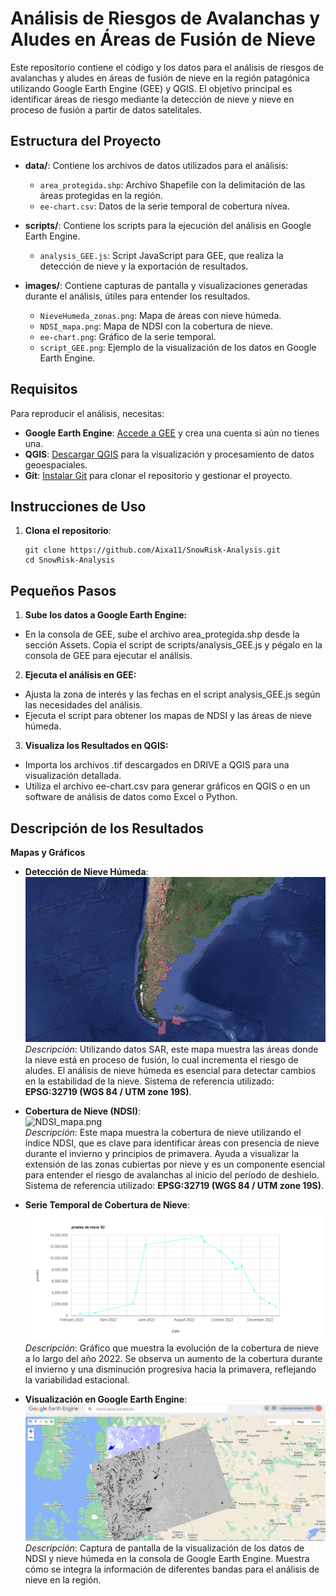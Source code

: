 # Análisis de Riesgos de Avalanchas y Aludes en Áreas de Fusión de Nieve

Este repositorio contiene el código y los datos para el análisis de riesgos de avalanchas y aludes en áreas de fusión de nieve en la región patagónica utilizando Google Earth Engine (GEE) y QGIS. El objetivo principal es identificar áreas de riesgo mediante la detección de nieve y nieve en proceso de fusión a partir de datos satelitales.

## Estructura del Proyecto

- **data/**: Contiene los archivos de datos utilizados para el análisis:
  - `area_protegida.shp`: Archivo Shapefile con la delimitación de las áreas protegidas en la región.
  - `ee-chart.csv`: Datos de la serie temporal de cobertura nívea.

- **scripts/**: Contiene los scripts para la ejecución del análisis en Google Earth Engine.
  - `analysis_GEE.js`: Script JavaScript para GEE, que realiza la detección de nieve y la exportación de resultados.

- **images/**: Contiene capturas de pantalla y visualizaciones generadas durante el análisis, útiles para entender los resultados.
  - `NieveHumeda_zonas.png`: Mapa de áreas con nieve húmeda.
  - `NDSI_mapa.png`: Mapa de NDSI con la cobertura de nieve.
  - `ee-chart.png`: Gráfico de la serie temporal.
  - `script_GEE.png`: Ejemplo de la visualización de los datos en Google Earth Engine.

## Requisitos

Para reproducir el análisis, necesitas:

- **Google Earth Engine**: [Accede a GEE](https://code.earthengine.google.com/) y crea una cuenta si aún no tienes una.
- **QGIS**: [Descargar QGIS](https://qgis.org/en/site/forusers/download.html) para la visualización y procesamiento de datos geoespaciales.
- **Git**: [Instalar Git](https://git-scm.com/) para clonar el repositorio y gestionar el proyecto.

## Instrucciones de Uso

1. **Clona el repositorio**:
   ```
   git clone https://github.com/Aixa11/SnowRisk-Analysis.git
   cd SnowRisk-Analysis
   ```
## Pequeños Pasos ##

1. **Sube los datos a Google Earth Engine:**
- En la consola de GEE, sube el archivo area_protegida.shp desde la sección Assets.
Copia el script de scripts/analysis_GEE.js y pégalo en la consola de GEE para ejecutar el análisis.
2. **Ejecuta el análisis en GEE:**
- Ajusta la zona de interés y las fechas en el script analysis_GEE.js según las necesidades del análisis.
- Ejecuta el script para obtener los mapas de NDSI y las áreas de nieve húmeda.
3. **Visualiza los Resultados en QGIS:**
- Importa los archivos .tif descargados en DRIVE a QGIS para una visualización detallada.
- Utiliza el archivo ee-chart.csv para generar gráficos en QGIS o en un software de análisis de datos como Excel o Python.

## Descripción de los Resultados
**Mapas y Gráficos**

- **Detección de Nieve Húmeda**:  
  ![NieveHumeda_zonas.png](./Fusion%20de%20la%20Nieve/images/NieveHumeda_zonas.png)  
  *Descripción*: Utilizando datos SAR, este mapa muestra las áreas donde la nieve está en proceso de fusión, lo cual incrementa el riesgo de aludes. El análisis de nieve húmeda es esencial para detectar cambios en la estabilidad de la nieve. Sistema de referencia utilizado: **EPSG:32719 (WGS 84 / UTM zone 19S)**.

- **Cobertura de Nieve (NDSI)**:  
  ![NDSI_mapa.png](./Fusion%20de%20la%20Nieve/images/NDSI_mapa.png)  
  *Descripción*: Este mapa muestra la cobertura de nieve utilizando el índice NDSI, que es clave para identificar áreas con presencia de nieve durante el invierno y principios de primavera. Ayuda a visualizar la extensión de las zonas cubiertas por nieve y es un componente esencial para entender el riesgo de avalanchas al inicio del período de deshielo. Sistema de referencia utilizado: **EPSG:32719 (WGS 84 / UTM zone 19S)**.

- **Serie Temporal de Cobertura de Nieve**:  
  ![ee-chart.png](./Fusion%20de%20la%20Nieve/images/ee-chart.png)  
  *Descripción*: Gráfico que muestra la evolución de la cobertura de nieve a lo largo del año 2022. Se observa un aumento de la cobertura durante el invierno y una disminución progresiva hacia la primavera, reflejando la variabilidad estacional.

- **Visualización en Google Earth Engine**:  
  ![script_GEE.png](./Fusion%20de%20la%20Nieve/images/script_GEE.png)  
  *Descripción*: Captura de pantalla de la visualización de los datos de NDSI y nieve húmeda en la consola de Google Earth Engine. Muestra cómo se integra la información de diferentes bandas para el análisis de nieve en la región.